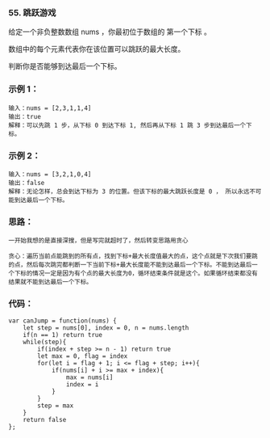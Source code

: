 ### 55. 跳跃游戏
给定一个非负整数数组 nums ，你最初位于数组的 第一个下标 。

数组中的每个元素代表你在该位置可以跳跃的最大长度。

判断你是否能够到达最后一个下标。

### 示例 1：
    输入：nums = [2,3,1,1,4]
    输出：true
    解释：可以先跳 1 步，从下标 0 到达下标 1, 然后再从下标 1 跳 3 步到达最后一个下标。

### 示例 2：
    输入：nums = [3,2,1,0,4]
    输出：false
    解释：无论怎样，总会到达下标为 3 的位置。但该下标的最大跳跃长度是 0 ， 所以永远不可能到达最后一个下标。

### 思路：
    一开始我想的是直接深搜，但是写完就超时了，然后转变思路用贪心

    贪心：遍历当前点能跳到的所有点，找到下标+最大长度值最大的点，这个点就是下次我们要跳的点，然后每次跳完都判断一下当前下标+最大长度能不能到达最后一个下标。不能到达最后一个下标的情况一定是因为有个点的最大长度为0，循环结束条件就是这个。如果循环结束都没有结果就不能到达最后一个下标。

### 代码：
    var canJump = function(nums) {
        let step = nums[0], index = 0, n = nums.length
        if(n == 1) return true
        while(step){
            if(index + step >= n - 1) return true
            let max = 0, flag = index
            for(let i = flag + 1; i <= flag + step; i++){
                if(nums[i] + i >= max + index){
                    max = nums[i]
                    index = i
                }
            }
            step = max
        }
        return false
    };
